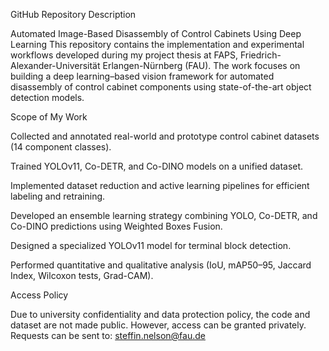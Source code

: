 GitHub Repository Description

Automated Image-Based Disassembly of Control Cabinets Using Deep Learning
This repository contains the implementation and experimental workflows developed during my project thesis at FAPS, Friedrich-Alexander-Universität Erlangen-Nürnberg (FAU).
The work focuses on building a deep learning–based vision framework for automated disassembly of control cabinet components using state-of-the-art object detection models.

Scope of My Work

Collected and annotated real-world and prototype control cabinet datasets (14 component classes).

Trained YOLOv11, Co-DETR, and Co-DINO models on a unified dataset.

Implemented dataset reduction and active learning pipelines for efficient labeling and retraining.

Developed an ensemble learning strategy combining YOLO, Co-DETR, and Co-DINO predictions using Weighted Boxes Fusion.

Designed a specialized YOLOv11 model for terminal block detection.

Performed quantitative and qualitative analysis (IoU, mAP50–95, Jaccard Index, Wilcoxon tests, Grad-CAM).

Access Policy

Due to university confidentiality and data protection policy, the code and dataset are not made public.
However, access can be granted privately.
Requests can be sent to: steffin.nelson@fau.de
